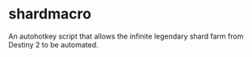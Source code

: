 # shardmacro
An autohotkey script that allows the infinite legendary shard farm from Destiny 2 to be automated.
